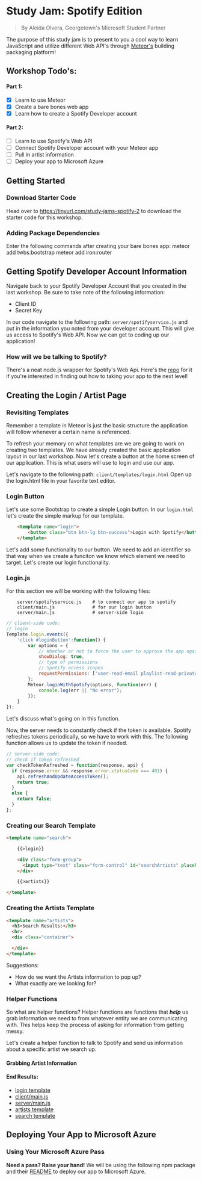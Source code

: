 # Study Jam: Spotify Edition
> By Aleida Olvera, Georgetown's Microsoft Student Partner

The purpose of this study jam is to present to you a cool way to learn JavaScript and utilize different Web API's through [Meteor's](https://www.meteor.com/ "Meteor: An open source platform for web, mobile, and desktop.") building packaging platform!

## Workshop Todo's:
#### Part 1:
- [x] Learn to use Meteor
- [x] Create a bare bones web app
- [x] Learn how to create a Spotify Developer account

#### Part 2:
- [ ] Learn to use Spotify's Web API
- [ ] Connect Spotify Developer account with your Meteor app
- [ ] Pull in artist information
- [ ] Deploy your app to Microsoft Azure

## Getting Started
### Download Starter Code
Head over to https://tinyurl.com/study-jams-spotify-2 to download the starter code for this workshop.

### Adding Package Dependencies
Enter the following commands after creating your bare bones app:
        meteor add twbs:bootstrap
        meteor add iron:router

## Getting Spotify Developer Account Information
Navigate back to your Spotify Developer Account that you created in the last workshop. Be sure to take note of the following information:
- Client ID
- Secret Key

In our code navigate to the following path:
`server/spotifyservice.js` and put in the information you noted from your developer account. This will give us access to Spotify's Web API. Now we can get to coding up our application!

### How will we be talking to Spotify?
There's a neat node.js wrapper for Spotify's Web Api. Here's the [repo](https://github.com/thelinmichael/spotify-web-api-node) for it if you're interested in finding out how to taking your app to the next level!

## Creating the Login / Artist Page
### Revisiting Templates
Remember a template in Meteor is just the basic structure the application will follow whenever a certain name is referenced.

To refresh your memory on what templates are we are going to work on creating two templates. We have already created the basic application layout in our last workshop. Now let's create a button at the home screen of our application. This is what users will use to login and use our app.

Let's navigate to the following path: `client/templates/login.html`
Open up the login.html file in your favorite text editor.

### Login Button
Let's use some Bootstrap to create a simple Login button. In our `login.html` let's create the simple markup for our template.

```HTML
    <template name="login">
        <button class="btn btn-lg btn-success">Login with Spotify</button>
    </template>
```

Let's add some functionality to our button. We need to add an identifier so that way when we create a funciton we know which element we need to target. Let's create our login functionality.

### Login.js
For this section we will be working with the following files:

        server/spotifyservice.js    # to connect our app to spotify
        client/main.js              # for our login button
        server/main.js              # server-side login

```js
// client-side code:
// login
Template.login.events({
    'click #loginButton':function() {
        var options = {
            // Whether or not to force the user to approve the app again if they’ve already done so.
            showDialog: true,
            // type of permissions
            // Spotify access scopes
            requestPermissions: ['user-read-email playlist-read-private playlist-modify-public playlist-modify-private playlist-read-collaborative']
        };
        Meteor.loginWithSpotify(options, function(err) {
            console.log(err || "No error");
        });
    }
});
```
Let's discuss what's going on in this function.

Now, the server needs to constantly check if the token is available. Spotify refreshes tokens periodically, so we have to work with this. The following function allows us to update the token if needed.

```js
// server-side code:
// check if token refreshed
var checkTokenRefreshed = function(response, api) {
  if (response.error && response.error.statusCode === 401) {
    api.refreshAndUpdateAccessToken();
    return true;
  }
  else {
    return false;
  }
};
```
### Creating our Search Template

```HTML
<template name="search">

    {{>login}}

    <div class="form-group">
      <input type="text" class="form-control" id="searchArtists" placeholder="Search for Artists">
    </div>

    {{>artists}}

</template>
```

### Creating the Artists Template
```HTML
<template name="artists">
  <h3>Search Results:</h3>
  <hr>
  <div class="container">

  </div>
</template>
```

Suggestions:
- How do we want the Artists information to pop up?
- What exactly are we looking for?

### Helper Functions
So what are helper functions? Helper functions are functions that _**help**_ us grab information we need to from whatever entity we are communicating with. This helps keep the process of asking for information from getting messy.

Let's create a helper function to talk to Spotify and send us information about a specific artist we search up.

#### Grabbing Artist Information


#### End Results:
- [login template](final/client/templates/login.html)
- [client/main.js](final/client/main.js)
- [server/main.js](final/server/main.js)
- [artists template](final/client/templates/artists.html)
- [search template](final/client/templates/search.html)

## Deploying Your App to Microsoft Azure
### Using Your Microsoft Azure Pass
**Need a pass? Raise your hand!**
We will be using the following npm package and their [README](https://github.com/christopheranderson/azure-demeteorizer) to deploy our app to Microsoft Azure.
